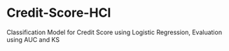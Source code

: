# Credit-Score-HCI
Classification Model for Credit Score using Logistic Regression, Evaluation using AUC and KS 
  
 
   
 
  
   
   
 
  
   
 
